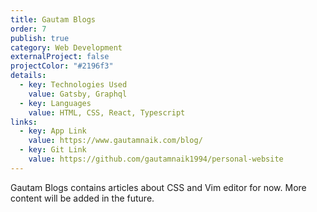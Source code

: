 ```yaml
---
title: Gautam Blogs
order: 7
publish: true
category: Web Development
externalProject: false
projectColor: "#2196f3"
details:
  - key: Technologies Used
    value: Gatsby, Graphql
  - key: Languages
    value: HTML, CSS, React, Typescript
links:
  - key: App Link
    value: https://www.gautamnaik.com/blog/
  - key: Git Link
    value: https://github.com/gautamnaik1994/personal-website
---
```


Gautam Blogs contains articles about CSS and Vim editor for now. More content will be added in the future.
